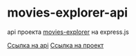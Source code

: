 # movies-explorer-api

api проекта [movies-explorer](https://github.com/Dmitry-Filippov/movies-explorer-frontend) на express.js

[Ссылка на api](https://api.filippov-diploma.nomoredomains.club)
[Ссылка на проект](https://filippov-diploma.nomoredomains.club)
